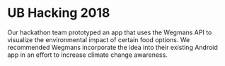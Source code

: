 # UB Hacking 2018
Our hackathon team prototyped an app that uses the Wegmans API to visualize the environmental impact of certain food options. We recommended Wegmans incorporate the idea into their existing Android app in an effort to increase climate change awareness.

